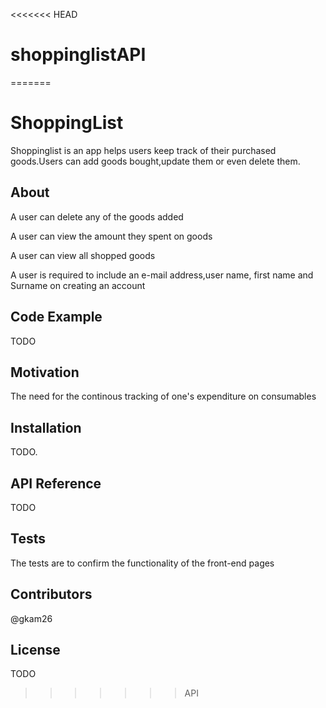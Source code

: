 <<<<<<< HEAD
# shoppinglistAPI
=======
# ShoppingList
Shoppinglist is an app helps users keep track of their purchased goods.Users can add goods bought,update them or even delete them.

## About
A user can delete any of the goods added

A user can view the amount they spent on goods

A user can view all shopped goods

A user is required to include an e-mail address,user name, first name and Surname on creating an account

## Code Example

TODO

## Motivation

The need for the continous tracking of one's expenditure on consumables

## Installation

TODO.

## API Reference

TODO

## Tests

The tests are to confirm the functionality of the front-end pages

## Contributors

@gkam26 

## License

TODO
>>>>>>> API

